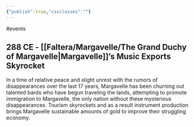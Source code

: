 ```yaml
---
{"publish":true,"cssclasses":""}
---
```


#events
## 288 CE - [[Faltera/Margavelle/The Grand Duchy of Margavelle\|Margavelle]]’s Music Exports Skyrocket
In a time of relative peace and slight unrest with the rumors of disappearances over the last 17 years, Margavelle has been churning out talented bards who have begun traveling the lands, attempting to promote immigration to Margavelle, the only nation without these mysterious disappearances. Tourism skyrockets and as a result instrument production brings Margavelle sustainable amounts of gold to improve their struggling economy. 